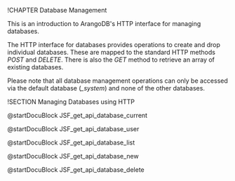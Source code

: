 !CHAPTER Database Management

This is an introduction to ArangoDB's HTTP interface for managing databases.

The HTTP interface for databases provides operations to create and drop
individual databases. These are mapped to the standard HTTP methods *POST*
and *DELETE*. There is also the *GET* method to retrieve an array of existing
databases.

Please note that all database management operations can only be accessed via
the default database (*_system*) and none of the other databases.

!SECTION Managing Databases using HTTP 

<!-- js/actions/api-database.js -->
@startDocuBlock JSF_get_api_database_current

<!-- js/actions/api-database.js -->
@startDocuBlock JSF_get_api_database_user

<!-- js/actions/api-database.js -->
@startDocuBlock JSF_get_api_database_list

<!-- js/actions/api-database.js -->
@startDocuBlock JSF_get_api_database_new

<!-- js/actions/api-database.js -->
@startDocuBlock JSF_get_api_database_delete
